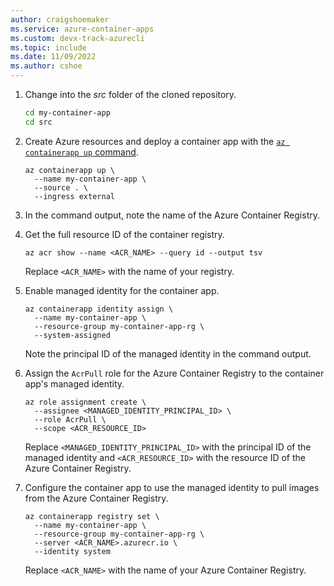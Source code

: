 ```yaml
---
author: craigshoemaker
ms.service: azure-container-apps
ms.custom: devx-track-azurecli
ms.topic: include
ms.date: 11/09/2022
ms.author: cshoe
---
```

1. Change into the *src* folder of the cloned repository.

    ```bash
    cd my-container-app
    cd src
    ```

1. Create Azure resources and deploy a container app with the [`az containerapp up` command](../articles/container-apps/containerapp-up.md).

    ```azurecli
    az containerapp up \
      --name my-container-app \
      --source . \
      --ingress external 
    ```

1. In the command output, note the name of the Azure Container Registry.

1. Get the full resource ID of the container registry.

    ```azurecli
    az acr show --name <ACR_NAME> --query id --output tsv
    ```

    Replace `<ACR_NAME>` with the name of your registry.

1. Enable managed identity for the container app.

    ```azurecli
    az containerapp identity assign \
      --name my-container-app \
      --resource-group my-container-app-rg \
      --system-assigned
    ```

    Note the principal ID of the managed identity in the command output.

1. Assign the `AcrPull` role for the Azure Container Registry to the container app's managed identity.

    ```azurecli
    az role assignment create \
      --assignee <MANAGED_IDENTITY_PRINCIPAL_ID> \
      --role AcrPull \
      --scope <ACR_RESOURCE_ID>
    ```

    Replace `<MANAGED_IDENTITY_PRINCIPAL_ID>` with the principal ID of the managed identity and `<ACR_RESOURCE_ID>` with the resource ID of the Azure Container Registry.

1. Configure the container app to use the managed identity to pull images from the Azure Container Registry.

    ```azurecli
    az containerapp registry set \
      --name my-container-app \
      --resource-group my-container-app-rg \
      --server <ACR_NAME>.azurecr.io \
      --identity system
    ```

    Replace `<ACR_NAME>` with the name of your Azure Container Registry.
